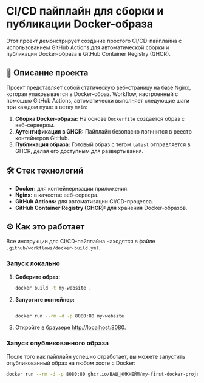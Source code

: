 # CI/CD пайплайн для сборки и публикации Docker-образа

Этот проект демонстрирует создание простого CI/CD-пайплайна с использованием GitHub Actions для автоматической сборки и публикации Docker-образа в GitHub Container Registry (GHCR).

## 🚀 Описание проекта

Проект представляет собой статическую веб-страницу на базе Nginx, которая упаковывается в Docker-образ. Workflow, настроенный с помощью GitHub Actions, автоматически выполняет следующие шаги при каждом пуше в ветку `main`:

1.  **Сборка Docker-образа:** На основе `Dockerfile` создается образ с веб-сервером.
2.  **Аутентификация в GHCR:** Пайплайн безопасно логинится в реестр контейнеров GitHub.
3.  **Публикация образа:** Готовый образ с тегом `latest` отправляется в GHCR, делая его доступным для развертывания.

## 🛠️ Стек технологий

*   **Docker:** для контейнеризации приложения.
*   **Nginx:** в качестве веб-сервера.
*   **GitHub Actions:** для автоматизации CI/CD-процесса.
*   **GitHub Container Registry (GHCR):** для хранения Docker-образов.

## ⚙️ Как это работает

Все инструкции для CI/CD-пайплайна находятся в файле `.github/workflows/docker-build.yml`.

### Запуск локально

1.  **Соберите образ:**
    ```bash
    docker build -t my-website .
    ```
2.  **Запустите контейнер:**
    ```bash

    docker run --rm -d -p 8080:80 my-website
    ```
3.  Откройте в браузере [http://localhost:8080](http://localhost:8080).

### Запуск опубликованного образа

После того как пайплайн успешно отработает, вы можете запустить опубликованный образ на любом хосте с Docker:
```bash
docker run --rm -d -p 8080:80 ghcr.io/ВАШ_НИКНЕЙМ/my-first-docker-project:latest
